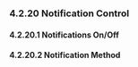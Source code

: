 ### 4.2.20 Notification Control



#### 4.2.20.1 Notifications On/Off





#### 4.2.20.2 Notification Method





